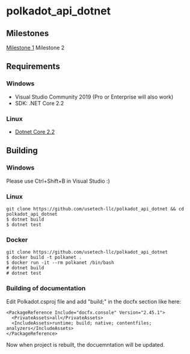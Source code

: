 # polkadot_api_dotnet

## Milestones

[Milestone 1](https://github.com/usetech-llc/polkadot_api_dotnet/blob/master/doc/demo_milestone1.md)
Milestone 2

## Requirements

### Windows

- Visual Studio Community 2019 (Pro or Enterprise will also work)
- SDK: .NET Core 2.2

### Linux

- [Dotnet Core 2.2](https://dotnet.microsoft.com/download/linux-package-manager/ubuntu16-04/sdk-current)

## Building

### Windows

Please use Ctrl+Shift+B in Visual Studio :)

### Linux

```
git clone https://github.com/usetech-llc/polkadot_api_dotnet && cd polkadot_api_dotnet
$ dotnet build
$ dotnet test
```

### Docker

```
git clone https://github.com/usetech-llc/polkadot_api_dotnet
$ docker build -t polkanet .
$ docker run -it --rm polkanet /bin/bash
# dotnet build
# dotnet test
```

### Building of documentation

Edit Polkadot.csproj file and add "build;" in the docfx section like here:
```
<PackageReference Include="docfx.console" Version="2.45.1">
  <PrivateAssets>all</PrivateAssets>
  <IncludeAssets>runtime; build; native; contentfiles; analyzers</IncludeAssets>
</PackageReference>
```

Now when project is rebuilt, the docuemntation will be updated.
